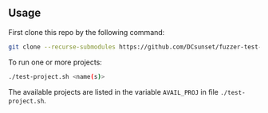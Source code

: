 ## Usage

First clone this repo by the following command:

```sh
git clone --recurse-submodules https://github.com/DCsunset/fuzzer-test-suite.git
```

To run one or more projects:

```sh
./test-project.sh <name(s)>
```

The available projects are listed in the variable `AVAIL_PROJ` in file `./test-project.sh`.


